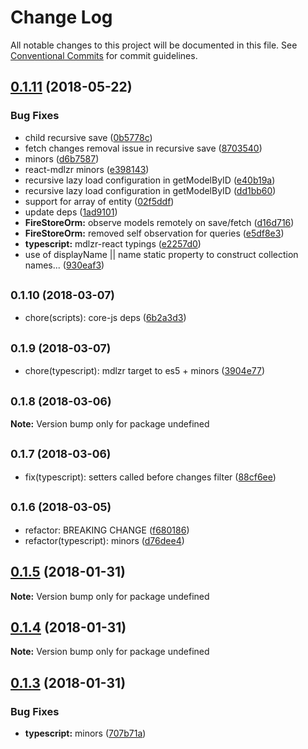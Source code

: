 # Change Log

All notable changes to this project will be documented in this file.
See [Conventional Commits](https://conventionalcommits.org) for commit guidelines.

<a name="0.1.11"></a>
## [0.1.11](https://github.com/wallaroo/mdlzr/compare/v0.1.10...v0.1.11) (2018-05-22)


### Bug Fixes

* child recursive save ([0b5778c](https://github.com/wallaroo/mdlzr/commit/0b5778c))
* fetch changes removal issue in recursive save ([8703540](https://github.com/wallaroo/mdlzr/commit/8703540))
* minors ([d6b7587](https://github.com/wallaroo/mdlzr/commit/d6b7587))
* react-mdlzr minors ([e398143](https://github.com/wallaroo/mdlzr/commit/e398143))
* recursive lazy load configuration in getModelByID ([e40b19a](https://github.com/wallaroo/mdlzr/commit/e40b19a))
* recursive lazy load configuration in getModelByID ([dd1bb60](https://github.com/wallaroo/mdlzr/commit/dd1bb60))
* support for array of entity ([02f5ddf](https://github.com/wallaroo/mdlzr/commit/02f5ddf))
* update deps ([1ad9101](https://github.com/wallaroo/mdlzr/commit/1ad9101))
* **FireStoreOrm:** observe models remotely on save/fetch ([d16d716](https://github.com/wallaroo/mdlzr/commit/d16d716))
* **FireStoreOrm:** removed self observation for queries ([e5df8e3](https://github.com/wallaroo/mdlzr/commit/e5df8e3))
* **typescript:** mdlzr-react typings ([e2257d0](https://github.com/wallaroo/mdlzr/commit/e2257d0))
* use of displayName || name static property to construct collection names... ([930eaf3](https://github.com/wallaroo/mdlzr/commit/930eaf3))




<a name="0.1.10"></a>
## <small>0.1.10 (2018-03-07)</small>

* chore(scripts): core-js deps ([6b2a3d3](https://github.com/wallaroo/mdlzr/commit/6b2a3d3))




<a name="0.1.9"></a>
## <small>0.1.9 (2018-03-07)</small>

* chore(typescript): mdlzr target to es5 + minors ([3904e77](https://github.com/wallaroo/mdlzr/commit/3904e77))




<a name="0.1.8"></a>
## <small>0.1.8 (2018-03-06)</small>





**Note:** Version bump only for package undefined

<a name="0.1.7"></a>
## <small>0.1.7 (2018-03-06)</small>

* fix(typescript): setters called before changes filter ([88cf6ee](https://github.com/wallaroo/mdlzr/commit/88cf6ee))




<a name="0.1.6"></a>
## <small>0.1.6 (2018-03-05)</small>

* refactor: BREAKING CHANGE ([f680186](https://github.com/wallaroo/mdlzr/commit/f680186))
* refactor(typescript): minors ([d76dee4](https://github.com/wallaroo/mdlzr/commit/d76dee4))




<a name="0.1.5"></a>
## [0.1.5](https://github.com/wallaroo/mdlzr/compare/v0.1.4...v0.1.5) (2018-01-31)




**Note:** Version bump only for package undefined

<a name="0.1.4"></a>
## [0.1.4](https://github.com/wallaroo/mdlzr/compare/v0.1.3...v0.1.4) (2018-01-31)




**Note:** Version bump only for package undefined

<a name="0.1.3"></a>
## [0.1.3](https://github.com/wallaroo/mdlzr/compare/v0.1.2...v0.1.3) (2018-01-31)


### Bug Fixes

* **typescript:** minors ([707b71a](https://github.com/wallaroo/mdlzr/commit/707b71a))
